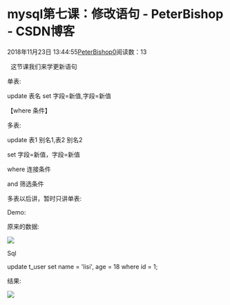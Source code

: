 # mysql第七课：修改语句 - PeterBishop - CSDN博客





2018年11月23日 13:44:55[PeterBishop0](https://me.csdn.net/qq_40061421)阅读数：13








  这节课我们来学更新语句



单表:

update 表名 set 字段=新值,字段=新值

【where 条件】



多表:

update 表1 别名1,表2 别名2

set 字段=新值，字段=新值

where 连接条件

and 筛选条件



多表以后讲，暂时只讲单表:



Demo:

原来的数据:

![](https://img-blog.csdnimg.cn/20181123134439455.png)



Sql

update t_user set name = 'lisi', age = 18 where id = 1;



结果:

![](https://img-blog.csdnimg.cn/20181123134439407.png)










